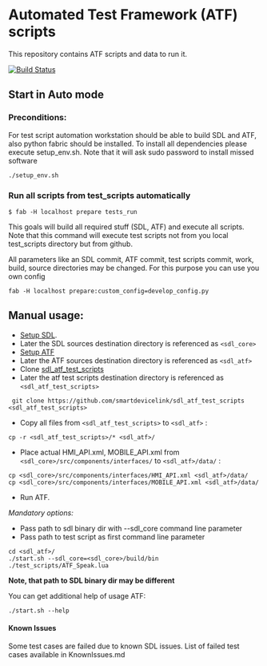 # Automated Test Framework (ATF) scripts
This repository contains ATF scripts and data to run it.

[![Build Status](https://travis-ci.org/smartdevicelink/sdl_atf_test_scripts.svg?branch=master)](https://travis-ci.org/smartdevicelink/sdl_atf_test_scripts)

## Start in Auto mode
### Preconditions:
For test script automation workstation should be able to build SDL and ATF, also python fabric should be installed.
To install all dependencies please execute setup_env.sh. Note that it will ask sudo password to install missed software

```
./setup_env.sh
```

### Run all scripts from test_scripts automatically

```
$ fab -H localhost prepare tests_run
```

This goals will build all required stuff (SDL, ATF) and execute all scripts.
Note that this command will execute test scripts not from you local test_scripts directory but from github.

All parameters like an SDL commit, ATF commit, test scripts commit, work, build, source directories may be changed.
For this purpose you can use you own config

```
fab -H localhost prepare:custom_config=develop_config.py
```


## Manual usage:

* [Setup SDL](https://github.com/smartdevicelink/sdl_core).
 * Later the SDL sources destination directory is referenced as `<sdl_core>`
* [Setup ATF](https://github.com/smartdevicelink/sdl_atf)
 * Later the ATF sources destination directory is referenced as `<sdl_atf>`
* Clone [sdl_atf_test_scripts](https://github.com/smartdevicelink/sdl_atf)
 * Later the atf test scripts destination directory is referenced as `<sdl_atf_test_scripts>`

``` git clone https://github.com/smartdevicelink/sdl_atf_test_scripts <sdl_atf_test_scripts>```
* Copy all files from `<sdl_atf_test_scripts>` to `<sdl_atf>` :

``` cp -r <sdl_atf_test_scripts>/* <sdl_atf>/ ```
* Place actual HMI_API.xml, MOBILE_API.xml from `<sdl_core>/src/components/interfaces/` to `<sdl_atf>/data/` :

```
cp <sdl_core>/src/components/interfaces/HMI_API.xml <sdl_atf>/data/
cp <sdl_core>/src/components/interfaces/MOBILE_API.xml <sdl_atf>/data/
```
* Run ATF.

 _Mandatory options:_
  * Pass path to sdl binary dir with --sdl_core command line parameter
  * Pass path to test script as first command line parameter
```
cd <sdl_atf>/
./start.sh --sdl_core=<sdl_core>/build/bin  ./test_scripts/ATF_Speak.lua
```

__Note, that path to SDL binary dir may be different__

You can get additional help of usage ATF:
```
./start.sh --help
```

#### Known Issues
Some test cases are failed due to known SDL issues. List of failed test cases available in KnownIssues.md



